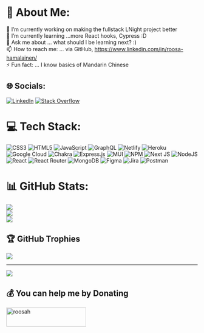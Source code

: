 # 💫 About Me:
🔭 I’m currently working on making the fullstack LNight project better<br>🌱 I’m currently learning ...more React hooks, Cypress :D<br>💬 Ask me about ... what should I be learning next? :)<br>📫 How to reach me: ... via GitHub, https://www.linkedin.com/in/roosa-hamalainen/<br>⚡ Fun fact: ... I know basics of Mandarin Chinese


## 🌐 Socials:
[![LinkedIn](https://img.shields.io/badge/LinkedIn-%230077B5.svg?logo=linkedin&logoColor=white)](https://linkedin.com/in/roosa-hamalainen) [![Stack Overflow](https://img.shields.io/badge/-Stackoverflow-FE7A16?logo=stack-overflow&logoColor=white)](https://stackoverflow.com/users/17149568) 

# 💻 Tech Stack:
![CSS3](https://img.shields.io/badge/css3-%231572B6.svg?style=for-the-badge&logo=css3&logoColor=white) ![HTML5](https://img.shields.io/badge/html5-%23E34F26.svg?style=for-the-badge&logo=html5&logoColor=white) ![JavaScript](https://img.shields.io/badge/javascript-%23323330.svg?style=for-the-badge&logo=javascript&logoColor=%23F7DF1E) ![GraphQL](https://img.shields.io/badge/-GraphQL-E10098?style=for-the-badge&logo=graphql&logoColor=white) ![Netlify](https://img.shields.io/badge/netlify-%23000000.svg?style=for-the-badge&logo=netlify&logoColor=#00C7B7) ![Heroku](https://img.shields.io/badge/heroku-%23430098.svg?style=for-the-badge&logo=heroku&logoColor=white) ![Google Cloud](https://img.shields.io/badge/Google%20Cloud-%234285F4.svg?style=for-the-badge&logo=google-cloud&logoColor=white) ![Chakra](https://img.shields.io/badge/chakra-%234ED1C5.svg?style=for-the-badge&logo=chakraui&logoColor=white) ![Express.js](https://img.shields.io/badge/express.js-%23404d59.svg?style=for-the-badge&logo=express&logoColor=%2361DAFB) ![MUI](https://img.shields.io/badge/MUI-%230081CB.svg?style=for-the-badge&logo=material-ui&logoColor=white) ![NPM](https://img.shields.io/badge/NPM-%23000000.svg?style=for-the-badge&logo=npm&logoColor=white) ![Next JS](https://img.shields.io/badge/Next-black?style=for-the-badge&logo=next.js&logoColor=white) ![NodeJS](https://img.shields.io/badge/node.js-6DA55F?style=for-the-badge&logo=node.js&logoColor=white) ![React](https://img.shields.io/badge/react-%2320232a.svg?style=for-the-badge&logo=react&logoColor=%2361DAFB) ![React Router](https://img.shields.io/badge/React_Router-CA4245?style=for-the-badge&logo=react-router&logoColor=white) ![MongoDB](https://img.shields.io/badge/MongoDB-%234ea94b.svg?style=for-the-badge&logo=mongodb&logoColor=white) 	![Figma](https://img.shields.io/badge/figma-%23F24E1E.svg?style=for-the-badge&logo=figma&logoColor=white) ![Jira](https://img.shields.io/badge/jira-%230A0FFF.svg?style=for-the-badge&logo=jira&logoColor=white) ![Postman](https://img.shields.io/badge/Postman-FF6C37?style=for-the-badge&logo=postman&logoColor=white)
# 📊 GitHub Stats:
![](https://github-readme-stats.vercel.app/api?username=rohms&theme=dark&hide_border=false&include_all_commits=true&count_private=true)<br/>
![](https://github-readme-streak-stats.herokuapp.com/?user=rohms&theme=dark&hide_border=false)<br/>
![](https://github-readme-stats.vercel.app/api/top-langs/?username=rohms&theme=dark&hide_border=false&include_all_commits=true&count_private=true&layout=compact)

## 🏆 GitHub Trophies
![](https://github-profile-trophy.vercel.app/?username=rohms&theme=nord&no-frame=true&no-bg=false&margin-w=4)

---
[![](https://visitcount.itsvg.in/api?id=rohms&icon=0&color=1)](https://visitcount.itsvg.in)

  ## 💰 You can help me by Donating
 <p><a href="https://www.buymeacoffee.com/roosah"> <img align="left" src="https://cdn.buymeacoffee.com/buttons/v2/default-yellow.png" height="50" width="210" alt="roosah" /></a></p><br><br>

  
<!-- Proudly created with GPRM ( https://gprm.itsvg.in ) -->

